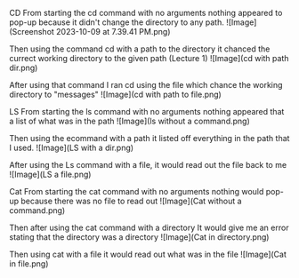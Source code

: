 CD
From starting the cd command with no arguments nothing appeared to pop-up because it didn't change the directory to any path.
![Image](Screenshot 2023-10-09 at 7.39.41 PM.png)

Then using the command cd with a path to the directory it chanced the currect working directory to the given path (Lecture 1)
![Image](cd with path dir.png)

After using that command I ran cd using the file which chance the working directory to "messages"
![Image](cd with path to file.png)

LS
From starting the ls command with no arguments nothing appeared that a list of what was in the path
![Image](ls without a command.png)

Then using the ecommand with a path it listed off everything in the path that I used.
![Image](LS with a dir.png)

After using the Ls command with a file, it would read out the file back to me
![Image](LS a file.png)

Cat
From starting the cat command with no arguments nothing would pop-up because there was no file to read out
![Image](Cat without a command.png)

Then after using the cat command with a directory It would give me an error stating that the directory was a directory
![Image](Cat in directory.png)

Then using cat with a file it would read out what was in the file
![Image](Cat in file.png)
